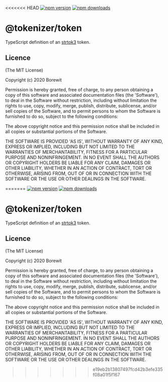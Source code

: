 <<<<<<< HEAD
[![npm version](https://badge.fury.io/js/%40tokenizer%2Ftoken.svg)](https://www.npmjs.com/package/@tokenizer/token)
[![npm downloads](http://img.shields.io/npm/dm/@tokenizer/token.svg)](https://npmcharts.com/compare/@tokenizer/token?interval=30)

# @tokenizer/token

TypeScript definition of an [strtok3](https://github.com/Borewit/strtok3) token.

## Licence

(The MIT License)

Copyright (c) 2020 Borewit

Permission is hereby granted, free of charge, to any person obtaining a copy of this software and associated documentation files (the 'Software'), to deal in the Software without restriction, including without limitation the rights to use, copy, modify, merge, publish, distribute, sublicense, and/or sell copies of the Software, and to permit persons to whom the Software is furnished to do so, subject to the following conditions:

The above copyright notice and this permission notice shall be included in all copies or substantial portions of the Software.

THE SOFTWARE IS PROVIDED 'AS IS', WITHOUT WARRANTY OF ANY KIND, EXPRESS OR IMPLIED, INCLUDING BUT NOT LIMITED TO THE WARRANTIES OF MERCHANTABILITY, FITNESS FOR A PARTICULAR PURPOSE AND NONINFRINGEMENT. IN NO EVENT SHALL THE AUTHORS OR COPYRIGHT HOLDERS BE LIABLE FOR ANY CLAIM, DAMAGES OR OTHER LIABILITY, WHETHER IN AN ACTION OF CONTRACT, TORT OR OTHERWISE, ARISING FROM, OUT OF OR IN CONNECTION WITH THE SOFTWARE OR THE USE OR OTHER DEALINGS IN THE SOFTWARE.

=======
[![npm version](https://badge.fury.io/js/%40tokenizer%2Ftoken.svg)](https://www.npmjs.com/package/@tokenizer/token)
[![npm downloads](http://img.shields.io/npm/dm/@tokenizer/token.svg)](https://npmcharts.com/compare/@tokenizer/token?interval=30)

# @tokenizer/token

TypeScript definition of an [strtok3](https://github.com/Borewit/strtok3) token.

## Licence

(The MIT License)

Copyright (c) 2020 Borewit

Permission is hereby granted, free of charge, to any person obtaining a copy of this software and associated documentation files (the 'Software'), to deal in the Software without restriction, including without limitation the rights to use, copy, modify, merge, publish, distribute, sublicense, and/or sell copies of the Software, and to permit persons to whom the Software is furnished to do so, subject to the following conditions:

The above copyright notice and this permission notice shall be included in all copies or substantial portions of the Software.

THE SOFTWARE IS PROVIDED 'AS IS', WITHOUT WARRANTY OF ANY KIND, EXPRESS OR IMPLIED, INCLUDING BUT NOT LIMITED TO THE WARRANTIES OF MERCHANTABILITY, FITNESS FOR A PARTICULAR PURPOSE AND NONINFRINGEMENT. IN NO EVENT SHALL THE AUTHORS OR COPYRIGHT HOLDERS BE LIABLE FOR ANY CLAIM, DAMAGES OR OTHER LIABILITY, WHETHER IN AN ACTION OF CONTRACT, TORT OR OTHERWISE, ARISING FROM, OUT OF OR IN CONNECTION WITH THE SOFTWARE OR THE USE OR OTHER DEALINGS IN THE SOFTWARE.

>>>>>>> e19eb2b13807497fcd42b3efe335f08a01f5f167
